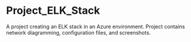 # Project_ELK_Stack
A project creating an ELK stack in an Azure environment. Project contains network diagramming, configuration files, and screenshots.
